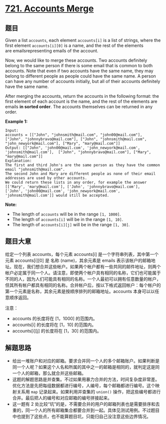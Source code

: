 # [721. Accounts Merge](https://leetcode.com/problems/accounts-merge/)

## 题目

Given a list `accounts`, each element `accounts[i]` is a list of strings, where the first element `accounts[i][0]` is a name, and the rest of the elements are emailsrepresenting emails of the account.

Now, we would like to merge these accounts. Two accounts definitely belong to the same person if there is some email that is common to both accounts. Note that even if two accounts have the same name, they may belong to different people as people could have the same name. A person can have any number of accounts initially, but all of their accounts definitely have the same name.

After merging the accounts, return the accounts in the following format: the first element of each account is the name, and the rest of the elements are emails **in sorted order**. The accounts themselves can be returned in any order.

**Example 1:**

    Input:
    accounts = [["John", "johnsmith@mail.com", "john00@mail.com"], ["John", "johnnybravo@mail.com"], ["John", "johnsmith@mail.com", "john_newyork@mail.com"], ["Mary", "mary@mail.com"]]
    Output: [["John", 'john00@mail.com', 'john_newyork@mail.com', 'johnsmith@mail.com'],  ["John", "johnnybravo@mail.com"], ["Mary", "mary@mail.com"]]
    Explanation:
    The first and third John's are the same person as they have the common email "johnsmith@mail.com".
    The second John and Mary are different people as none of their email addresses are used by other accounts.
    We could return these lists in any order, for example the answer [['Mary', 'mary@mail.com'], ['John', 'johnnybravo@mail.com'],
    ['John', 'john00@mail.com', 'john_newyork@mail.com', 'johnsmith@mail.com']] would still be accepted.

**Note:**

- The length of `accounts` will be in the range `[1, 1000]`.
- The length of `accounts[i]` will be in the range `[1, 10]`.
- The length of `accounts[i][j]` will be in the range `[1, 30]`.

## 题目大意

给定一个列表 accounts，每个元素 accounts[i] 是一个字符串列表，其中第一个元素 accounts[i][0] 是 名称 (name)，其余元素是 emails 表示该帐户的邮箱地址。现在，我们想合并这些帐户。如果两个帐户都有一些共同的邮件地址，则两个帐户必定属于同一个人。请注意，即使两个帐户具有相同的名称，它们也可能属于不同的人，因为人们可能具有相同的名称。一个人最初可以拥有任意数量的帐户，但其所有帐户都具有相同的名称。合并帐户后，按以下格式返回帐户：每个帐户的第一个元素是名称，其余元素是按顺序排列的邮箱地址。accounts 本身可以以任意顺序返回。

注意：

- accounts 的长度将在 [1，1000] 的范围内。
- accounts[i] 的长度将在 [1，10] 的范围内。
- accounts[i][j] 的长度将在 [1，30] 的范围内。

## 解题思路

- 给出一堆账户和对应的邮箱。要求合并同一个人的多个邮箱账户。如果判断是同一个人呢？如果这个人名和所属的其中之一的邮箱是相同的，就判定这是同一个人的邮箱，那么就合并这些邮箱。
- 这题的解题思路是并查集。不过如果用暴力合并的方法，时间复杂度非常差。优化方法是先把每组数据都进行编号，人编号，每个邮箱都进行编号。这个映射关系用 `map` 记录起来。如果利用并查集的 `union()` 操作，把这些编号都进行合并。最后把人的编号和对应邮箱的编号拼接起来。
- 这一题有 2 处比较“坑”的是，不需要合并的用户的邮箱列表也是需要排序和去重的，同一个人的所有邮箱集合都要合并到一起。具体见测试用例。不过题目中也提到了这些点，也不能算题目坑，只能归自己没注意这些边界情况。